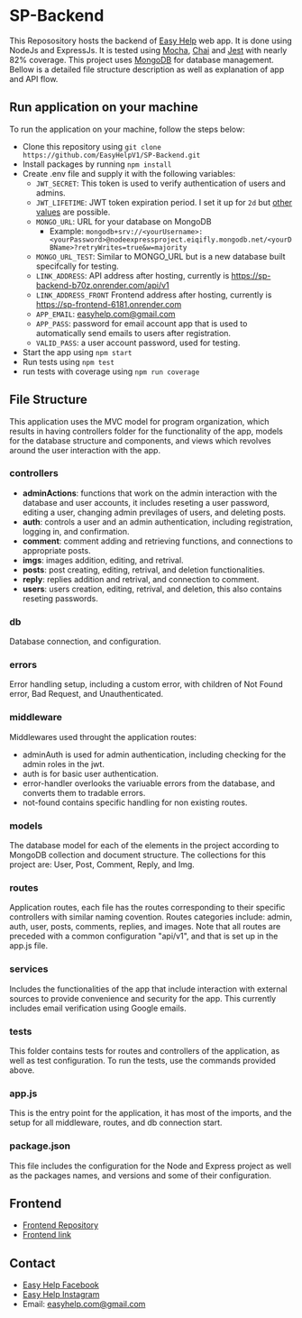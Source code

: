 # SP-Backend
This Reposository hosts the backend of [Easy Help](https://sp-backend-b70z.onrender.com/api/v1) web app. It is done using NodeJs and ExpressJs. It is tested using [Mocha](https://mochajs.org), [Chai](https://www.chaijs.com) and [Jest](https://jestjs.io) with nearly 82% coverage. This project uses [MongoDB](https://www.mongodb.com) for database management. Bellow is a detailed file structure description as well as explanation of app and API flow.
## Run application on your machine
To run the application on your machine, follow the steps below:
- Clone this repository using ```git clone https://github.com/EasyHelpV1/SP-Backend.git```
- Install packages by running ```npm install```
- Create .env file and supply it with the following variables:
  - ```JWT_SECRET```: This token is used to verify authentication of users and admins.
  - ```JWT_LIFETIME```: JWT token expiration period. I set it up for ```2d``` but [other values](https://jwt.io/introduction) are possible. 
  - ```MONGO_URL```: URL for your database on MongoDB
    - Example: ```mongodb+srv://<yourUsername>:<yourPassword>@nodeexpressproject.eiqifly.mongodb.net/<yourDBName>?retryWrites=true&w=majority```
  - ```MONGO_URL_TEST```: Similar to MONGO_URL but is a new database built specifcally for testing.
  - ```LINK_ADDRESS```: API address after hosting, currently is https://sp-backend-b70z.onrender.com/api/v1
  - ```LINK_ADDRESS_FRONT``` Frontend address after hosting, currently is https://sp-frontend-6181.onrender.com
  - ```APP_EMAIL```: easyhelp.com@gmail.com
  - ```APP_PASS```: password for email account app that is used to automatically send emails to users after registration.
  - ```VALID_PASS```: a user account password, used for testing.
- Start the app using ```npm start```
- Run tests using ```npm test```
- run tests with coverage using ```npm run coverage```
## File Structure
This application uses the MVC model for program organization, which results in having controllers folder for the functionality of the app, models for the database structure and components, and views which revolves around the user interaction with the app.
### controllers
- **adminActions**: functions that work on the admin interaction with the database and user accounts, it includes reseting a user password, editing a user, changing admin previlages of users, and deleting posts.
- **auth**: controls a user and an admin authentication, including registration, logging in, and confirmation.
- **comment**: comment adding and retrieving functions, and connections to appropriate posts.
- **imgs**: images addition, editing, and retrival.
- **posts**: post creating, editing, retrival, and deletion functionalities. 
- **reply**: replies addition and retrival, and connection to comment.
- **users**: users creation, editing, retrival, and deletion, this also contains reseting passwords. 
### db
Database connection, and configuration.
### errors
Error handling setup, including a custom error, with children of Not Found error, Bad Request, and Unauthenticated. 
### middleware
Middlewares used throught the application routes:
- adminAuth is used for admin authentication, including checking for the admin roles in the jwt.
- auth is for basic user authentication. 
- error-handler overlooks the variuable errors from the database, and converts them to tradable errors. 
- not-found contains specific handling for non existing routes.
### models
The database model for each of the elements in the project according to MongoDB collection and document structure. The collections for this project are: User, Post, Comment, Reply, and Img.
### routes
Application routes, each file has the routes corresponding to their specific controllers with similar naming covention. Routes categories include: admin, auth, user, posts, comments, replies, and images. Note that all routes are preceded with a common configuration "api/v1", and that is set up in the app.js file.
### services
Includes the functionalities of the app that include interaction with external sources to provide convenience and security for the app. This currently includes email verification using Google emails. 
### tests
This folder contains tests for routes and controllers of the application, as well as test configuration. To run the tests, use the commands provided above.
### app.js
This is the entry point for the application, it has most of the imports, and the setup for all middleware, routes, and db connection start. 
### package.json
This file includes the configuration for the Node and Express project as well as the packages names, and versions and some of their configuration.
## Frontend
- [Frontend Repository](https://github.com/EasyHelpV1/SP-Frontend.git)
- [Frontend link](https://sp-frontend-6181.onrender.com)
## Contact
- [Easy Help Facebook](https://www.facebook.com/profile.php?id=100092154781925)
- [Easy Help Instagram](https://www.instagram.com/easyhelpv1)
- Email: easyhelp.com@gmail.com



